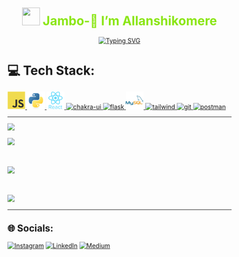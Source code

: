 <h1 align="center" style="color:#8BE616FF"><img src="/hey.gif" width="40" height="40"/> <strong>Jambo</strong>-👋  I’m Allanshikomere</h1>

<p align="center">


<a href="https://git.io/typing-svg">
  <img src="https://readme-typing-svg.demolab.com?font=Rubik&weight=500&size=32&pause=1000&color=8BE616&center=true&vCenter=true&width=600&lines=Full-stack+web+and+app+development;Always+learning" alt="Typing SVG" />
</a>
</p>

# 💻 Tech Stack:
<p align="left"> 
   <a href="https://developer.mozilla.org/en-US/docs/Web/JavaScript" target="_blank" rel="noreferrer"> 
    <img src="https://raw.githubusercontent.com/devicons/devicon/master/icons/javascript/javascript-original.svg" alt="javascript" width="40" height="40"/> 
  </a> 
  <a href="https://www.python.org" target="_blank" rel="noreferrer"> 
    <img src="https://raw.githubusercontent.com/devicons/devicon/master/icons/python/python-original.svg" alt="python" width="40" height="40"/> 
  </a> 
   <a href="https://reactjs.org/" target="_blank" rel="noreferrer"> 
    <img src="https://raw.githubusercontent.com/devicons/devicon/master/icons/react/react-original-wordmark.svg" alt="react" width="40" height="40"/> 
  </a>
    <a href="https://chakra-ui.com/" target="_blank" rel="noreferrer"> 
    <img src="https://ia802807.us.archive.org/24/items/github.com-chakra-ui-chakra-ui_-_2020-02-13_17-20-29/cover.jpg" alt="chakra-ui" width="40" height="40"/> 
  </a> 
  <a href="https://flask.palletsprojects.com/" target="_blank" rel="noreferrer" background="white"> 
    <img src="https://www.vectorlogo.zone/logos/pocoo_flask/pocoo_flask-icon.svg" alt="flask" width="40" height="40"/> 
  </a> 
    <a href="https://www.mysql.com/" target="_blank" rel="noreferrer"> 
    <img src="https://raw.githubusercontent.com/devicons/devicon/master/icons/mysql/mysql-original-wordmark.svg" alt="mysql" width="40" height="40"/> 
  </a>
    <a href="https://tailwindcss.com/" target="_blank" rel="noreferrer"> 
    <img src="https://www.vectorlogo.zone/logos/tailwindcss/tailwindcss-icon.svg" alt="tailwind" width="40" height="40"/> 
  </a>
  <a href="https://git-scm.com/" target="_blank" rel="noreferrer"> 
    <img src="https://www.vectorlogo.zone/logos/git-scm/git-scm-icon.svg" alt="git" width="40" height="40"/> 
  </a>  
  <a href="https://postman.com" target="_blank" rel="noreferrer"> 
    <img src="https://www.vectorlogo.zone/logos/getpostman/getpostman-icon.svg" alt="postman" width="40" height="40"/> 
  </a>   
  <aVercel](https://img.shields.io/badge/vercel-%23000000.svg?style=for-the-badge&logo=vercel&logoColor=white)>
  </a>
</p>

---
[![](https://visitcount.itsvg.in/api?id=Allanshikomere&icon=0&color=3)](https://visitcount.itsvg.in)

<!-- Proudly created with GPRM ( https://gprm.itsvg.in ) -->

![](https://github-readme-stats.vercel.app/api?username=Allanshikomere&theme=merko&hide_border=false&include_all_commits=true&count_private=true)

<br/>

![](https://github-readme-streak-stats.herokuapp.com/?user=Allanshikomere&theme=merko&hide_border=false)

<br/>

![](https://github-readme-stats.vercel.app/api/top-langs/?username=Allanshikomere&theme=merko&hide_border=false&include_all_commits=true&count_private=true&layout=compact)


---
## 🌐 Socials:
[![Instagram](https://img.shields.io/badge/Instagram-%23E4405F.svg?logo=Instagram&logoColor=white)](https://instagram.com/_eye._corn) [![LinkedIn](https://img.shields.io/badge/LinkedIn-%230077B5.svg?logo=linkedin&logoColor=white)](https://www.linkedin.com/in/allan-shikomere-0757allan/) [![Medium](https://img.shields.io/badge/Medium-12100E?logo=medium&logoColor=white)](https://medium.com/@Mokuaenock)

<!-- Proudly created with GPRM ( https://gprm.itsvg.in ) -->



<!---
Allanshikomere/Allanshikomere is a ✨ special ✨ repository because its `README.md` (this file) appears on your GitHub profile.
You can click the Preview link to take a look at your changes.
--->
